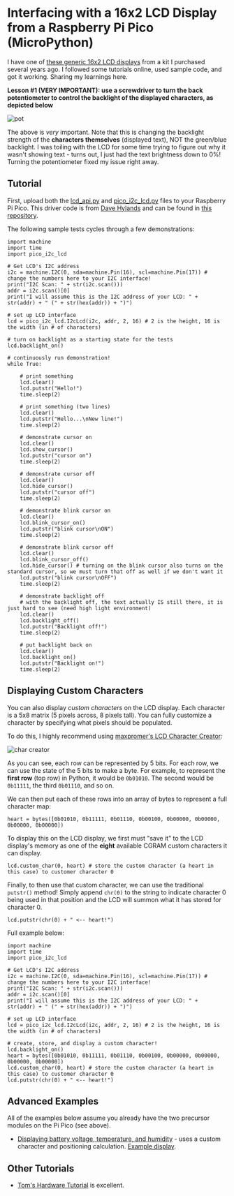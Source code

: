 # Interfacing with a 16x2 LCD Display from a Raspberry Pi Pico (MicroPython)
I have one of [these generic 16x2 LCD displays](https://a.co/d/cL9BH0b) from a kit I purchased several years ago. I followed some tutorials online, used sample code, and got it working. Sharing my learnings here.

**Lesson #1 (VERY IMPORTANT): use a screwdriver to turn the back potentiometer to control the backlight of the displayed characters, as depicted below**

![pot](https://i.imgur.com/yoQynbe.png)

The above is *very* important. Note that this is changing the backlight strength of the **characters themselves** (displayed text), NOT the green/blue backlight. I was toiling with the LCD for some time trying to figure out why it wasn't showing text - turns out, I just had the text brightness down to 0%! Turning the potentiometer fixed my issue right away.

## Tutorial
First, upload both the [lcd_api.py](./src/lcd_api.py) and [pico_i2c_lcd.py](./src/pico_i2c_lcd.py) files to your Raspberry Pi Pico. This driver code is from [Dave Hylands](https://github.com/dhylands) and can be found in [this repository](https://github.com/dhylands/python_lcd).

The following sample tests cycles through a few demonstrations:

```
import machine
import time
import pico_i2c_lcd

# Get LCD's I2C address
i2c = machine.I2C(0, sda=machine.Pin(16), scl=machine.Pin(17)) # change the numbers here to your I2C interface!
print("I2C Scan: " + str(i2c.scan()))
addr = i2c.scan()[0]
print("I will assume this is the I2C address of your LCD: " + str(addr) + " (" + str(hex(addr)) + ")")

# set up LCD interface
lcd = pico_i2c_lcd.I2cLcd(i2c, addr, 2, 16) # 2 is the height, 16 is the width (in # of characters)

# turn on backlight as a starting state for the tests
lcd.backlight_on()

# continuously run demonstration!
while True:
    
    # print something
    lcd.clear()
    lcd.putstr("Hello!")
    time.sleep(2)
    
    # print something (two lines)
    lcd.clear()
    lcd.putstr("Hello...\nNew line!")
    time.sleep(2)
    
    # demonstrate cursor on
    lcd.clear()
    lcd.show_cursor()
    lcd.putstr("cursor on")
    time.sleep(2)
    
    # demonstrate cursor off
    lcd.clear()
    lcd.hide_cursor()
    lcd.putstr("cursor off")
    time.sleep(2)
    
    # demonstrate blink cursor on
    lcd.clear()
    lcd.blink_cursor_on()
    lcd.putstr("blink cursor\nON")
    time.sleep(2)
    
    # demonstrate blink cursor off
    lcd.clear()
    lcd.blink_cursor_off()
    lcd.hide_cursor() # turning on the blink cursor also turns on the standard cursor, so we must turn that off as well if we don't want it
    lcd.putstr("blink cursor\nOFF")
    time.sleep(2)
    
    # demonstrate backlight off
    # with the backlight off, the text actually IS still there, it is just hard to see (need high light environment)
    lcd.clear()
    lcd.backlight_off()
    lcd.putstr("Backlight off!")
    time.sleep(2)
    
    # put backlight back on
    lcd.clear()
    lcd.backlight_on()
    lcd.putstr("Backlight on!")
    time.sleep(2)
```

## Displaying Custom Characters
You can also display *custom characters* on the LCD display. Each character is a 5x8 matrix (5 pixels across, 8 pixels tall). You can fully customize a character by specifying what pixels should be populated.

To do this, I highly recommend using [maxpromer's LCD Character Creator](https://maxpromer.github.io/LCD-Character-Creator/):

![char creator](https://i.imgur.com/63wo5o5.png)

As you can see, each row can be represented by 5 bits. For each row, we can use the state of the 5 bits to make a byte. For example, to represent the **first row** (top row) in Python, it would be `0b01010`. The second would be `0b11111`, the third `0b01110`, and so on.

We can then put each of these rows into an array of bytes to represent a full character map:

```
heart = bytes([0b01010, 0b11111, 0b01110, 0b00100, 0b00000, 0b00000, 0b00000, 0b00000])
```

To display this on the LCD display, we first must "save it" to the LCD display's memory as one of the **eight** available CGRAM custom characters it can display.

```
lcd.custom_char(0, heart) # store the custom character (a heart in this case) to customer character 0
```

Finally, to then use that custom character, we can use the traditional `putstr()` method! Simply append `chr(0)` to the string to indicate character 0 being used in that position and the LCD will summon what it has stored for character 0.

```
lcd.putstr(chr(0) + " <-- heart!")
```

Full example below:

```
import machine
import time
import pico_i2c_lcd

# Get LCD's I2C address
i2c = machine.I2C(0, sda=machine.Pin(16), scl=machine.Pin(17)) # change the numbers here to your I2C interface!
print("I2C Scan: " + str(i2c.scan()))
addr = i2c.scan()[0]
print("I will assume this is the I2C address of your LCD: " + str(addr) + " (" + str(hex(addr)) + ")")

# set up LCD interface
lcd = pico_i2c_lcd.I2cLcd(i2c, addr, 2, 16) # 2 is the height, 16 is the width (in # of characters)

# create, store, and display a custom character!
lcd.backlight_on()
heart = bytes([0b01010, 0b11111, 0b01110, 0b00100, 0b00000, 0b00000, 0b00000, 0b00000])
lcd.custom_char(0, heart) # store the custom character (a heart in this case) to customer character 0
lcd.putstr(chr(0) + " <-- heart!")

```

## Advanced Examples
All of the examples below assume you already have the two precursor modules on the Pi Pico (see above).
- [Displaying battery voltage, temperature, and humidity](./samples/voltage-temp-rh.py) - uses a custom character and positioning calculation. [Example display](https://i.imgur.com/XnHHV8R.png).

## Other Tutorials
- [Tom's Hardware Tutorial](https://www.tomshardware.com/how-to/lcd-display-raspberry-pi-pico) is excellent.